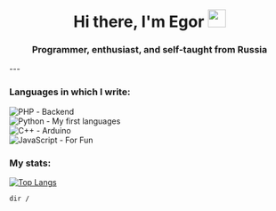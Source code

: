 <h1 align="center">Hi there, I'm Egor
<img src="https://github.com/blackcater/blackcater/raw/main/images/Hi.gif" height="32"/></h1>
<h3 align="center">Programmer, enthusiast, and self-taught from Russia</h3>
---

### Languages in which I write:
![PHP](https://img.shields.io/badge/php-%23777BB4.svg?style=for-the-badge&logo=php&logoColor=white) - Backend  
![Python](https://img.shields.io/badge/python-3670A0?style=for-the-badge&logo=python&logoColor=ffdd54) - My first languages  
![C++](https://img.shields.io/badge/c++-%2300599C.svg?style=for-the-badge&logo=c%2B%2B&logoColor=white) - Arduino  
![JavaScript](https://img.shields.io/badge/javascript-%23323330.svg?style=for-the-badge&logo=javascript&logoColor=%23F7DF1E) - For Fun

### My stats:
[![Top Langs](https://github-readme-stats.vercel.app/api/top-langs/?username=Zuravlev22&layout=compact)](https://github.com/anuraghazra/github-readme-stats)

    dir /
